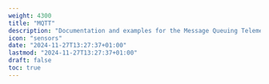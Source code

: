 ```yaml
---
weight: 4300
title: "MQTT"
description: "Documentation and examples for the Message Queuing Telemetry Transport protocol"
icon: "sensors"
date: "2024-11-27T13:27:37+01:00"
lastmod: "2024-11-27T13:27:37+01:00"
draft: false
toc: true
---
```

